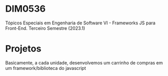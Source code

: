 # DIM0536
Tópicos Especiais em Engenharia de Software VI - Frameworks JS para Front-End. Terceiro Semestre (2023.1)

# Projetos

Basicamente, a cada unidade, desenvolvemos um carrinho de compras em um framework/biblioteca do javascript

